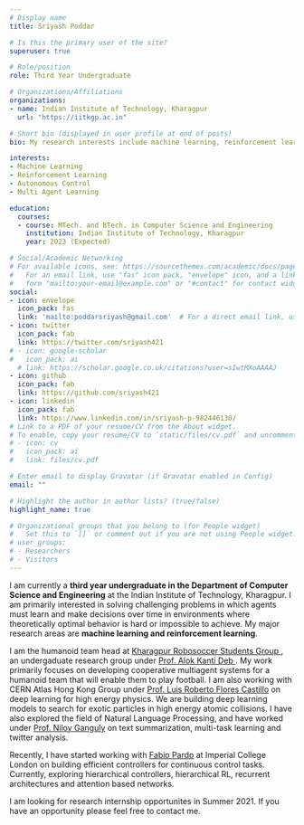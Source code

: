 ```yaml
---
# Display name
title: Sriyash Poddar

# Is this the primary user of the site?
superuser: true

# Role/position
role: Third Year Undergraduate

# Organizations/Affiliations
organizations:
- name: Indian Institute of Technology, Kharagpur
  url: "https://iitkgp.ac.in"

# Short bio (displayed in user profile at end of posts)
bio: My research interests include machine learning, reinforcement learning and robotics.

interests:
- Machine Learning
- Reinforcement Learning
- Autonomous Control
- Multi Agent Learning

education:
  courses:
  - course: MTech. and BTech. in Computer Science and Engineering
    institution: Indian Institute of Technology, Kharagpur
    year: 2023 (Expected)

# Social/Academic Networking
# For available icons, see: https://sourcethemes.com/academic/docs/page-builder/#icons
#   For an email link, use "fas" icon pack, "envelope" icon, and a link in the
#   form "mailto:your-email@example.com" or "#contact" for contact widget.
social:
- icon: envelope
  icon_pack: fas
  link: 'mailto:poddarsriyash@gmail.com'  # For a direct email link, use "mailto:test@example.org".
- icon: twitter
  icon_pack: fab
  link: https://twitter.com/sriyash421
# - icon: google-scholar
#   icon_pack: ai
  # link: https://scholar.google.co.uk/citations?user=sIwtMXoAAAAJ
- icon: github
  icon_pack: fab
  link: https://github.com/sriyash421
- icon: linkedin
  icon_pack: fab
  link: https://www.linkedin.com/in/sriyash-p-982446130/
# Link to a PDF of your resume/CV from the About widget.
# To enable, copy your resume/CV to `static/files/cv.pdf` and uncomment the lines below.
# - icon: cv
#   icon_pack: ai
#   link: files/cv.pdf

# Enter email to display Gravatar (if Gravatar enabled in Config)
email: ""

# Highlight the author in author lists? (true/false)
highlight_name: true

# Organizational groups that you belong to (for People widget)
#   Set this to `[]` or comment out if you are not using People widget.
# user_groups:
# - Researchers
# - Visitors
---
```


I am currently a **third year undergraduate in the Department of Computer Science and Engineering** at the Indian Institute of Technology, Kharagpur. I am primarily interested in solving challenging problems in which agents must learn and make decisions over time in environments where theoretically optimal behavior is hard or impossible to achieve. My major research areas are **machine learning and reinforcement learning**.

I am the humanoid team head at <a href = "https://krssg.in"> Kharagpur Robosoccer Students Group </a>, an undergaduate research group under  <a href="https://scholar.google.co.in/citations?user=wkEq5s4AAAAJ&hl=en"> Prof. Alok Kanti Deb </a>. My work primarily focuses on developing cooperative multiagent systems for a humanoid team that will enable them to play football. I am also working with CERN Atlas Hong Kong Group under <a href="https://orcid.org/0000-0003-1551-5974">Prof. Luis Roberto Flores Castillo</a> on deep learning for high energy physics. We are building deep learning models to search for exotic particles in high energy atomic collisions. I have also explored the field of Natural Language Processing, and have worked under <a href="http://www.facweb.iitkgp.ac.in/~niloy/">Prof. Niloy Ganguly</a> on text summarization, multi-task learning and twitter analysis.

Recently, I have started working with <a href="https://fabiopardo.github.io/">Fabio Pardo</a> at Imperial College London on building efficient controllers for continuous control tasks. Currently, exploring hierarchical controllers, hierarchical RL, recurrent architectures and attention based networks.

I am looking for research internship opportunites in Summer 2021. If you have an opportunity please feel free to contact me.
